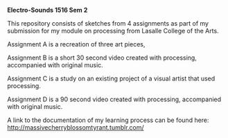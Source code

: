 **Electro-Sounds 1516 Sem 2**

This repository consists of sketches from 4 assignments as part of my submission for my module on processing from Lasalle College of the Arts.

Assignment A is a recreation of three art pieces,

Assignment B is a short 30 second video created with processing, accompanied with original music.

Assignment C is a study on an existing project of a visual artist that used processing.

Assignment D is a 90 second video created with processing, accompanied with original music.

A link to the documentation of my learning process can be found here: http://massivecherryblossomtyrant.tumblr.com/

